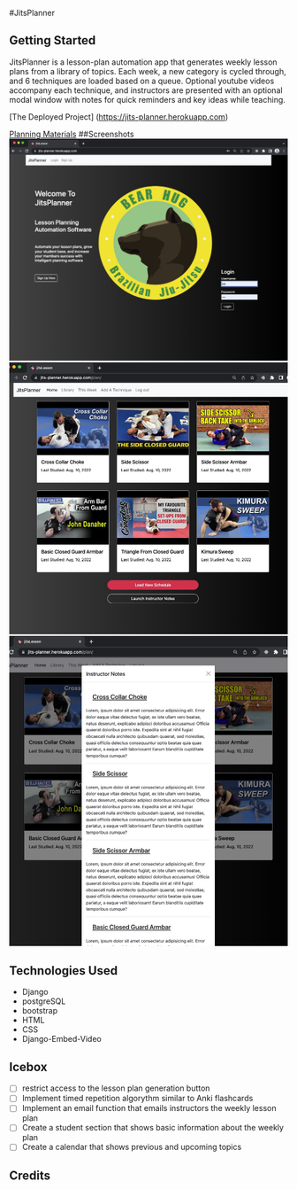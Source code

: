 #JitsPlanner

## Getting Started

JitsPlanner is a lesson-plan automation app that generates weekly lesson plans from a library of topics. Each week, a new category is cycled through, and 6 techniques are loaded based on a queue. Optional youtube videos accompany each technique, and instructors are presented with an optional modal window with notes for quick reminders and key ideas while teaching.

[The Deployed Project] (https://jits-planner.herokuapp.com)

[Planning Materials](https://trello.com/b/KAMGRfV2/jitsplanner)
##Screenshots
![landing page screenshot](staticfiles/landing.jpg) 
![lesson plan screenshot](staticfiles/lesson-plan.jpg)
![instructor notes](staticfiles/notes.jpg)

## Technologies Used

- Django
- postgreSQL
- bootstrap
- HTML
- CSS
- Django-Embed-Video 

## Icebox

- [ ] restrict access to the lesson plan generation button
- [ ] Implement timed repetition algorythm similar to Anki flashcards
- [ ] Implement an email function that emails instructors the weekly lesson plan
- [ ] Create a student section that shows basic information about the weekly plan
- [ ] Create a calendar that shows previous and upcoming topics

## Credits